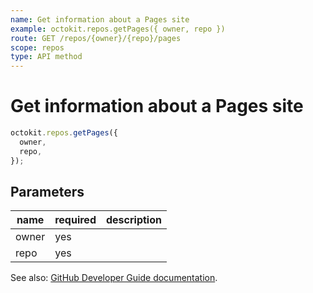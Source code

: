 ```yaml
---
name: Get information about a Pages site
example: octokit.repos.getPages({ owner, repo })
route: GET /repos/{owner}/{repo}/pages
scope: repos
type: API method
---
```


# Get information about a Pages site

```js
octokit.repos.getPages({
  owner,
  repo,
});
```

## Parameters

<table>
  <thead>
    <tr>
      <th>name</th>
      <th>required</th>
      <th>description</th>
    </tr>
  </thead>
  <tbody>
    <tr><td>owner</td><td>yes</td><td>

</td></tr>
<tr><td>repo</td><td>yes</td><td>

</td></tr>
  </tbody>
</table>

See also: [GitHub Developer Guide documentation](https://developer.github.com/v3/repos/pages/#get-information-about-a-pages-site).

